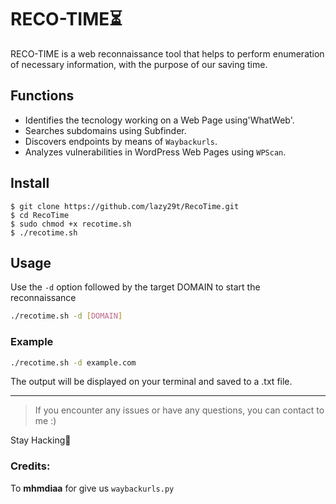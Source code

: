 # RECO-TIME⏳
RECO-TIME is a web reconnaissance tool that helps to perform enumeration of necessary information, with the purpose of our saving time.

## Functions

- Identifies the tecnology working on a Web Page using'WhatWeb'.
- Searches subdomains using Subfinder.
- Discovers endpoints by means of `Waybackurls`.
- Analyzes vulnerabilities in WordPress Web Pages using `WPScan`.

## Install
```console
$ git clone https://github.com/lazy29t/RecoTime.git
$ cd RecoTime
$ sudo chmod +x recotime.sh
$ ./recotime.sh
```
## Usage

Use the `-d` option followed by the target DOMAIN to start the reconnaissance
```bash 
./recotime.sh -d [DOMAIN]
```
### Example
```bash
./recotime.sh -d example.com
```
The output will be displayed on your terminal and saved to a .txt file.

---

>If you encounter any issues or have any questions, you can contact to me :)


Stay Hacking💪

### Credits:
To **mhmdiaa** for give us `waybackurls.py`

